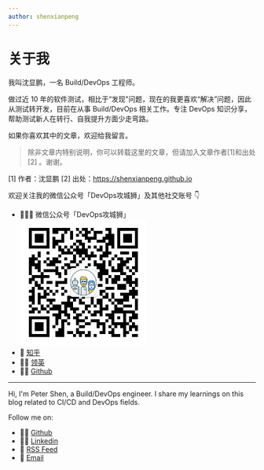 ```yaml
---
author: shenxianpeng
---
```


# 关于我

我叫沈显鹏，一名 Build/DevOps 工程师。

做过近 10 年的软件测试，相比于“发现”问题，现在的我更喜欢“解决”问题，因此从测试转开发，目前在从事 Build/DevOps 相关工作。专注 DevOps 知识分享，帮助测试新人在转行、自我提升方面少走弯路。

如果你喜欢其中的文章，欢迎给我留言。

> 除非文章内特别说明，你可以转载这里的文章，但请加入文章作者[1]和出处[2] 。谢谢。

[1] 作者：沈显鹏
[2] 出处：https://shenxianpeng.github.io

欢迎关注我的微信公众号「DevOps攻城狮」及其他社交账号 👇

* 👨🏼‍💻 微信公众号「DevOps攻城狮」
![ ](index/qrcode.jpg)
* 🚩 [知乎](https://www.zhihu.com/people/shenxianpeng)
* 🤙🏻 [领英](https://www.linkedin.com/in/xianpeng-shen/)
* 👨‍💻 [Github](https://github.com/shenxianpeng)

---

Hi, I'm Peter Shen, a Build/DevOps engineer. I share my learnings on this blog related to CI/CD and DevOps fields.

Follow me on:

* 👨‍💻 [Github](https://github.com/shenxianpeng)
* 🤙🏻 [Linkedin](https://www.linkedin.com/in/xianpeng-shen/)
* 🚩 [RSS Feed](https://shenxianpeng.github.io/atom.xml)
* 📧 [Email](mailto:xianpeng.shen@gmail.com)

<!-- <a href="mailto:xianpeng.shen@gmail.com"><img title="Gmail" height="32" width="32" src="https://raw.githubusercontent.com/shenxianpeng/shenxianpeng/master/assets/gmail.svg"></a>
<a href="https://github.com/shenxianpeng"><img title="GitHub" height="32" width="32" src="https://raw.githubusercontent.com/shenxianpeng/shenxianpeng/master/assets/github.svg"></a>
<a href="https://www.linkedin.com/in/xianpeng-shen/"><img title="LinkedIn" height="32" width="32" src="https://raw.githubusercontent.com/shenxianpeng/shenxianpeng/master/assets/linkedin.svg"></a> -->
